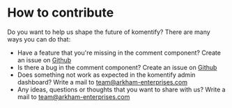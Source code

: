 # How to contribute

Do you want to help us shape the future of komentify? There are many ways you can do that:

* Have a feature that you're missing in the comment component? Create an issue on [Github](https://github.com/komentify/meteor-comments-ui)
* Is there a bug in the comment component? Create an issue on [Github](https://github.com/komentify/meteor-comments-ui)
* Does something not work as expected in the komentify admin dashboard? Write a mail to [team@arkham-enterprises.com](mailto:team@arkham-enterprises.com)
* Any ideas, questions or thoughts that you want to share with us? Write a mail to [team@arkham-enterprises.com](mailto:team@arkham-enterprises.com)



